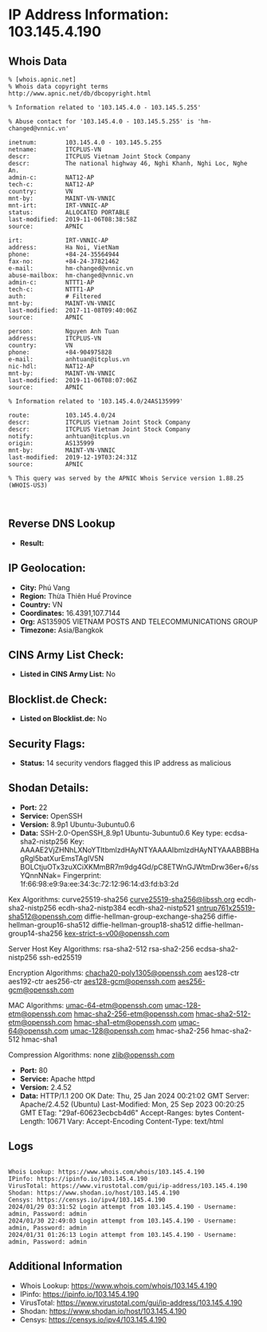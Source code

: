 # IP Address Information: 103.145.4.190

## Whois Data
```
% [whois.apnic.net]
% Whois data copyright terms    http://www.apnic.net/db/dbcopyright.html

% Information related to '103.145.4.0 - 103.145.5.255'

% Abuse contact for '103.145.4.0 - 103.145.5.255' is 'hm-changed@vnnic.vn'

inetnum:        103.145.4.0 - 103.145.5.255
netname:        ITCPLUS-VN
descr:          ITCPLUS Vietnam Joint Stock Company
descr:          The national highway 46, Nghi Khanh, Nghi Loc, Nghe An.
admin-c:        NAT12-AP
tech-c:         NAT12-AP
country:        VN
mnt-by:         MAINT-VN-VNNIC
mnt-irt:        IRT-VNNIC-AP
status:         ALLOCATED PORTABLE
last-modified:  2019-11-06T08:38:58Z
source:         APNIC

irt:            IRT-VNNIC-AP
address:        Ha Noi, VietNam
phone:          +84-24-35564944
fax-no:         +84-24-37821462
e-mail:         hm-changed@vnnic.vn
abuse-mailbox:  hm-changed@vnnic.vn
admin-c:        NTTT1-AP
tech-c:         NTTT1-AP
auth:           # Filtered
mnt-by:         MAINT-VN-VNNIC
last-modified:  2017-11-08T09:40:06Z
source:         APNIC

person:         Nguyen Anh Tuan
address:        ITCPLUS-VN
country:        VN
phone:          +84-904975828
e-mail:         anhtuan@itcplus.vn
nic-hdl:        NAT12-AP
mnt-by:         MAINT-VN-VNNIC
last-modified:  2019-11-06T08:07:06Z
source:         APNIC

% Information related to '103.145.4.0/24AS135999'

route:          103.145.4.0/24
descr:          ITCPLUS Vietnam Joint Stock Company
descr:          ITCPLUS Vietnam Joint Stock Company
notify:         anhtuan@itcplus.vn
origin:         AS135999
mnt-by:         MAINT-VN-VNNIC
last-modified:  2019-12-19T03:24:31Z
source:         APNIC

% This query was served by the APNIC Whois Service version 1.88.25 (WHOIS-US3)



```
## Reverse DNS Lookup
- **Result:** 

## IP Geolocation:
- **City:** Phú Vang
- **Region:** Thừa Thiên Huế Province
- **Country:** VN
- **Coordinates:** 16.4391,107.7144
- **Org:** AS135905 VIETNAM POSTS AND TELECOMMUNICATIONS GROUP
- **Timezone:** Asia/Bangkok

## CINS Army List Check:
- **Listed in CINS Army List:** 
No

## Blocklist.de Check:
- **Listed on Blocklist.de:** 
No

## Security Flags:
- **Status:** 14 security vendors flagged this IP address as malicious

## Shodan Details:
- **Port:** 22
- **Service:** OpenSSH
- **Version:** 8.9p1 Ubuntu-3ubuntu0.6
- **Data:** SSH-2.0-OpenSSH_8.9p1 Ubuntu-3ubuntu0.6
Key type: ecdsa-sha2-nistp256
Key: AAAAE2VjZHNhLXNoYTItbmlzdHAyNTYAAAAIbmlzdHAyNTYAAABBBHagRgl5batXurEmsTAgIV5N
BOLCtjuOTx3zuXCiXKMmBR7m9dg4Gd/pC8ETWnGJWtmDrw36er+6/ssYQnnNNak=
Fingerprint: 1f:66:98:e9:9a:ee:34:3c:72:12:96:14:d3:fd:b3:2d

Kex Algorithms:
	curve25519-sha256
	curve25519-sha256@libssh.org
	ecdh-sha2-nistp256
	ecdh-sha2-nistp384
	ecdh-sha2-nistp521
	sntrup761x25519-sha512@openssh.com
	diffie-hellman-group-exchange-sha256
	diffie-hellman-group16-sha512
	diffie-hellman-group18-sha512
	diffie-hellman-group14-sha256
	kex-strict-s-v00@openssh.com

Server Host Key Algorithms:
	rsa-sha2-512
	rsa-sha2-256
	ecdsa-sha2-nistp256
	ssh-ed25519

Encryption Algorithms:
	chacha20-poly1305@openssh.com
	aes128-ctr
	aes192-ctr
	aes256-ctr
	aes128-gcm@openssh.com
	aes256-gcm@openssh.com

MAC Algorithms:
	umac-64-etm@openssh.com
	umac-128-etm@openssh.com
	hmac-sha2-256-etm@openssh.com
	hmac-sha2-512-etm@openssh.com
	hmac-sha1-etm@openssh.com
	umac-64@openssh.com
	umac-128@openssh.com
	hmac-sha2-256
	hmac-sha2-512
	hmac-sha1

Compression Algorithms:
	none
	zlib@openssh.com


- **Port:** 80
- **Service:** Apache httpd
- **Version:** 2.4.52
- **Data:** HTTP/1.1 200 OK
Date: Thu, 25 Jan 2024 00:21:02 GMT
Server: Apache/2.4.52 (Ubuntu)
Last-Modified: Mon, 25 Sep 2023 00:20:25 GMT
ETag: "29af-60623ecbcb4d6"
Accept-Ranges: bytes
Content-Length: 10671
Vary: Accept-Encoding
Content-Type: text/html



## Logs
```

Whois Lookup: https://www.whois.com/whois/103.145.4.190
IPinfo: https://ipinfo.io/103.145.4.190
VirusTotal: https://www.virustotal.com/gui/ip-address/103.145.4.190
Shodan: https://www.shodan.io/host/103.145.4.190
Censys: https://censys.io/ipv4/103.145.4.190
2024/01/29 03:31:52 Login attempt from 103.145.4.190 - Username: admin, Password: admin
2024/01/30 22:49:03 Login attempt from 103.145.4.190 - Username: admin, Password: admin
2024/01/31 01:26:13 Login attempt from 103.145.4.190 - Username: admin, Password: admin

```
## Additional Information
- Whois Lookup: https://www.whois.com/whois/103.145.4.190
- IPinfo: https://ipinfo.io/103.145.4.190
- VirusTotal: https://www.virustotal.com/gui/ip-address/103.145.4.190
- Shodan: https://www.shodan.io/host/103.145.4.190
- Censys: https://censys.io/ipv4/103.145.4.190

